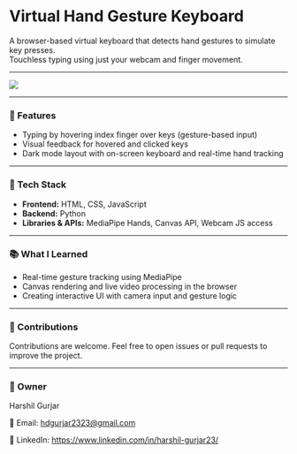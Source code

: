 # Virtual Hand Gesture Keyboard

A browser-based virtual keyboard that detects hand gestures to simulate key presses.  
Touchless typing using just your webcam and finger movement.

---

<a href="https://virtual-keyboard-denny.netlify.app/" target="_blank">
  <img src="https://img.shields.io/badge/Live%20Demo-Click%20Here-brightgreen?style=for-the-badge" />
</a>

---

### 🔑 Features

- Typing by hovering index finger over keys (gesture-based input)
- Visual feedback for hovered and clicked keys
- Dark mode layout with on-screen keyboard and real-time hand tracking

---

### 🧰 Tech Stack

- **Frontend:** HTML, CSS, JavaScript  
- **Backend:** Python  
- **Libraries & APIs:** MediaPipe Hands, Canvas API, Webcam JS access

---

### 📚 What I Learned

- Real-time gesture tracking using MediaPipe
- Canvas rendering and live video processing in the browser
- Creating interactive UI with camera input and gesture logic

---

### 🤝 Contributions

Contributions are welcome. Feel free to open issues or pull requests to improve the project.

---

### 🧾 Owner 

Harshil Gurjar


📧 Email: hdgurjar2323@gmail.com

🔗 LinkedIn: https://www.linkedin.com/in/harshil-gurjar23/
